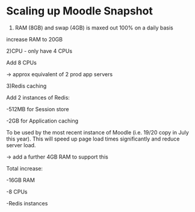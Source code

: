 # Scaling up Moodle Snapshot

1) RAM (8GB) and swap (4GB) is maxed out 100% on a daily basis

increase RAM to 20GB

2)CPU - only have 4 CPUs

Add 8 CPUs

→ approx equivalent of 2 prod app servers

3)Redis caching

Add 2 instances of Redis:

-512MB for Session store

-2GB for Application caching

To be used by the most recent instance of Moodle (i.e. 19/20 copy in July this year). This will speed up page load times significantly and reduce server load.

→ add a further 4GB RAM to support this

Total increase:

-16GB RAM

-8 CPUs

-Redis instances
